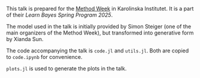 This talk is prepared for the [Method Week](https://learnbayes.se/events/bayes-in-julia-with-turing-jl/) in Karolinska Institutet. It is a part of their _Learn Bayes Spring Program 2025_.

The model used in the talk is initially provided by Simon Steiger (one of the main organizers of the Method Week), but transformed into generative form by Xianda Sun.

The code accompanying the talk is `code.jl` and `utils.jl`. Both are copied to `code.ipynb` for convenience.

`plots.jl` is used to generate the plots in the talk.
